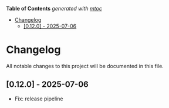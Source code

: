<!-- START OF TOC !DO NOT EDIT THIS CONTENT MANUALLY-->
**Table of Contents**  *generated with [mtoc](https://github.com/containerscrew/mtoc)*
- [Changelog](#changelog)
  - [[0.12.0] - 2025-07-06](#0120---2025-07-06)
<!-- END OF TOC -->
# Changelog

All notable changes to this project will be documented in this file.

## [0.12.0] - 2025-07-06

- Fix: release pipeline

<!-- generated by git-cliff -->
